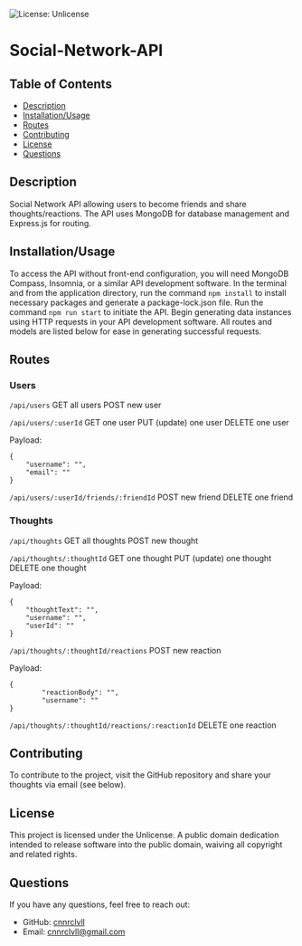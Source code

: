 ![License: Unlicense](https://img.shields.io/badge/license-Unlicense-blue.svg)

# Social-Network-API

## Table of Contents
- [Description](#description)
- [Installation/Usage](#installation/usage)
- [Routes](#routes)
- [Contributing](#contributing)
- [License](#license)
- [Questions](#questions)

## Description
Social Network API allowing users to become friends and share thoughts/reactions. The API uses MongoDB for database management and Express.js for routing.

## Installation/Usage
To access the API without front-end configuration, you will need MongoDB Compass, Insomnia, or a similar API development software. In the terminal and from the application directory, run the command `npm install` to install necessary packages and generate a package-lock.json file. Run the command `npm run start` to initiate the API. Begin generating data instances using HTTP requests in your API development software. All routes and models are listed below for ease in generating successful requests.

## Routes
### Users
`/api/users` GET all users POST new user

`/api/users/:userId` GET one user PUT (update) one user DELETE one user

Payload:

```
{
	"username": "",
	"email": ""
} 
```

`/api/users/:userId/friends/:friendId` POST new friend DELETE one friend

### Thoughts
`/api/thoughts` GET all thoughts POST new thought

`/api/thoughts/:thoughtId` GET one thought PUT (update) one thought DELETE one thought

Payload:

```
{
	"thoughtText": "",
	"username": "",
	"userId": ""
}
```

`/api/thoughts/:thoughtId/reactions` POST new reaction

Payload:

```
{
		"reactionBody": "",
		"username": ""
}
```

`/api/thoughts/:thoughtId/reactions/:reactionId` DELETE one reaction

## Contributing
To contribute to the project, visit the GitHub repository and share your thoughts via email (see below).

## License
This project is licensed under the Unlicense. A public domain dedication intended to release software into the public domain, waiving all copyright and related rights.

## Questions
If you have any questions, feel free to reach out:

- GitHub: [cnnrclvll](https://github.com/cnnrclvll)
- Email: <a href="mailto:cnnrclvll@gmail.com">cnnrclvll@gmail.com</a>